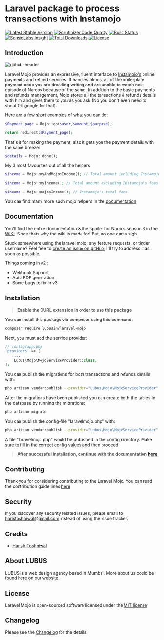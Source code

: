 # Laravel package to process transactions with Instamojo

[![Latest Stable Version](https://poser.pugx.org/lubusin/laravel-mojo/v/stable)](https://packagist.org/packages/lubusin/laravel-mojo)
[![Scrutinizer Code Quality](https://scrutinizer-ci.com/g/lubusIN/laravel-mojo/badges/quality-score.png?b=master)](https://scrutinizer-ci.com/g/lubusIN/laravel-mojo/?branch=master)
[![Build Status](https://scrutinizer-ci.com/g/lubusIN/laravel-mojo/badges/build.png?b=master)](https://scrutinizer-ci.com/g/lubusIN/laravel-mojo/build-status/master)
[![SensioLabs Insight](https://img.shields.io/sensiolabs/i/45afb680-d4e6-4e66-93ea-bcfa79eb8a87.svg)](https://insight.sensiolabs.com/projects/8ae22c91-5ce0-4d38-be01-8432bb2f6e1c)
[![Total Downloads](https://poser.pugx.org/lubusin/laravel-mojo/downloads)](https://packagist.org/packages/lubusin/laravel-mojo)
[![License](https://poser.pugx.org/lubusin/laravel-mojo/license)](https://packagist.org/packages/lubusin/laravel-mojo)

## Introduction
![github-header](https://cloud.githubusercontent.com/assets/11228182/20463744/25754186-af60-11e6-9a48-543347a52c7f.jpg)

Laravel Mojo provides an expressive, fluent interface to [Instamojo's](https://instamojo.com) online payments and refund services. It handles almost all of the boilerplate payment code you are dreading writing and are unable to watch next episode of Narcos because of the same. In addition to the basic payments and refunds management, Mojo stores all the tansactions & refunds details with him and gives them to you as you ask (No you don't even need to shout Ok google for that). 


Here are a few short examples of what you can do:
```php
$Payment_page = Mojo::go($user,$amount,$purpose);

return redirect($Payment_page);
```
That's it for making the payment, also it gets you the payment details with the same breeze:
```php
$details = Mojo::done();
```
My 3 most favourites out of all the helpers
```php
$income = Mojo::myAndMojosIncome(); // Total amount including Instamojo's fees

$income = Mojo::myIncome(); // Total amount excluding Instamojo's fees

$income = Mojo::mojosIncome(); // Instamojo's total fees
```

You can find many more such mojo helpers in the [documentation](https://github.com/lubusIN/laravel-mojo/wiki)

## Documentation
You'll find the entire documentation & the spoiler for Narcos season 3 in the [WIKI](https://github.com/lubusIN/laravel-mojo/wiki).
Since thats why the wiki is made for! But, no one cares sigh...

Stuck somewhere using the laravel mojo, any feature requests, or tinder username? Feel free to [create an issue on gitHub](https://github.com/lubusIN/laravel-mojo/issues), I'll try to address it as soon as possible.

Things coming in v2 :
- Webhook Support
- Auto PDF generation
- Some bugs to fix in v3

## Installation

> **Enable the CURL extension in order to use this package**

You can install this package via composer using this command:

```bash
composer require lubusin/laravel-mojo
```

Next, you must add the service provider:

```php
// config/app.php
'providers' => [
    ...
    Lubus\Mojo\MojoServiceProvider::class,
];
```

You can publish the migrations for both transactions and refunds details with:
```bash
php artisan vendor:publish --provider="Lubus\Mojo\MojoServiceProvider" --tag="migrations"
```

After the migrations have been published you can create both the tables in the database by running the migrations:

```bash
php artisan migrate
```

You can publish the config-file "laravelmojo.php" with:
```bash
php artisan vendor:publish --provider="Lubus\Mojo\MojoServiceProvider" --tag="config"
```

A file "laravelmojo.php" would be published in the config directory. Make sure to fill in the correct config values and then proceed 

> **After successful installation, continue with the documentation [here](https://github.com/lubusIN/laravel-mojo/wiki/1.-Prerequisites)**

## Contributing

Thank you for considering contributing to the Laravel Mojo. You can read the contribution guide lines [here](contributing.md)

## Security

If you discover any security related issues, please email to [haristoshniwal@gmail.com](mailto:haristoshniwal@gmail.com) instead of using the issue tracker.

## Credits

- [Harish Toshniwal](https://github.com/harishtoshniwal)

## About LUBUS
LUBUS is a web design agency based in Mumbai. More about us could be found here [on our website](http://lubus.in).

## License
Laravel Mojo is open-sourced software licensed under the [MIT license](LICENSE.txt)

## Changelog
Please see the [Changelog](https://github.com/lubusIN/laravel-mojo/blob/master/changelog.md) for the details
